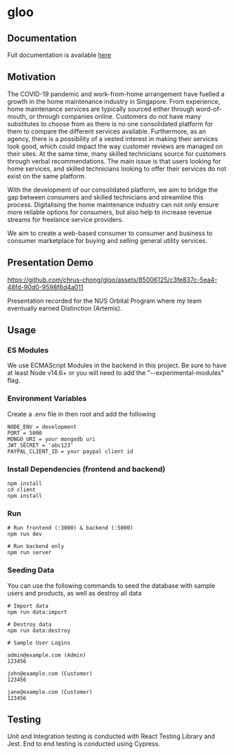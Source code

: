 # gloo

## Documentation
Full documentation is available [here](https://docs.google.com/document/d/1bVPTLPg8pEzMXdrCoE8WAIPHWew3eoUAmjKMPSIZJVk/edit#)

## Motivation
The COVID-19 pandemic and work-from-home arrangement have fuelled a growth in the home maintenance industry in Singapore. From experience, home maintenance services are typically sourced either through word-of-mouth, or through companies online. Customers do not have many substitutes to choose from as there is no one consolidated platform for them to compare the different services available. Furthermore, as an agency, there is a possibility of a vested interest in making their services look good, which could impact the way customer reviews are managed on their sites. At the same time, many skilled technicians source for customers through verbal recommendations. The main issue is that users looking for home services, and skilled technicians looking to offer their services do not exist on the same platform.

With the development of our consolidated platform, we aim to bridge the gap between consumers and skilled technicians and streamline this process. Digitalising the home maintenance industry can not only ensure more reliable options for consumers, but also help to increase revenue streams for freelance service providers. 

We aim to create a web-based consumer to consumer and business to consumer marketplace for buying and selling general utility services.

## Presentation Demo
https://github.com/chrus-chong/gloo/assets/85006125/c3fe837c-5ea4-48fd-90d0-9598f6d4a011

Presentation recorded for the NUS Orbital Program where my team eventually earned Distinction (Artemis).



## Usage
### ES Modules 
We use ECMAScript Modules in the backend in this project. Be sure to have at least Node v14.6+ or you will need to add the "--experimental-modules" flag.

### Environment Variables
Create a .env file in then root and add the following
```
NODE_ENV = development
PORT = 5000
MONGO_URI = your mongodb uri
JWT_SECRET = 'abc123'
PAYPAL_CLIENT_ID = your paypal client id
```

### Install Dependencies (frontend and backend)
```
npm install
cd client
npm install
```

### Run
```
# Run frontend (:3000) & backend (:5000)
npm run dev

# Run backend only
npm run server
```

### Seeding Data
You can use the following commands to seed the database with sample users and products, as well as destroy all data
```
# Import data
npm run data:import

# Destroy data
npm run data:destroy
```
```
# Sample User Logins

admin@example.com (Admin)
123456

john@example.com (Customer)
123456

jane@example.com (Customer)
123456
```

## Testing
Unit and Integration testing is conducted with React Testing Library and Jest. End to end testing is conducted using Cypress.





